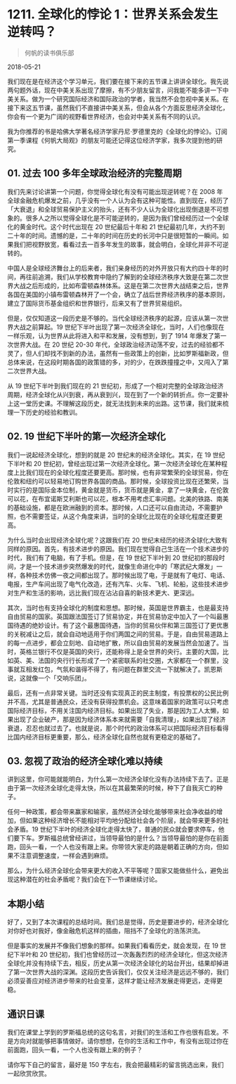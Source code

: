 # 1211. 全球化的悖论 1：世界关系会发生逆转吗？

> 何帆的读书俱乐部

2018-05-21

我们现在是在经济这个学习单元，我们要在接下来的五节课上讲讲全球化。我先说两句题外话，现在中美关系出现了摩擦，有不少朋友留言，问我能不能多讲一下中美关系。做为一个研究国际经济和国际政治的学者，我当然不会忽视中美关系。在接下来这五节课，虽然我们不直接讲中美关系，但会从各个方面反思经济全球化，你会有一个更为广阔的视野看世界经济，也会对中美关系有不同的认识。

我为你推荐的书是哈佛大学著名经济学家丹尼·罗德里克的《全球化的悖论》。订阅第一季课程《何帆大局观》的朋友可能还记得这位经济学家，我多次提到他的研究。

## 01. 过去 100 多年全球政治经济的完整周期

我们先来讨论讲第一个问题，你觉得全球化有没有可能出现逆转呢？在 2008 年全球金融危机爆发之前，几乎没有一个人认为会有这种可能性。直到现在，经历了「大衰退」和全球贸易保护主义的抬头，还有不少人认为全球化出现倒退是不可想象的。很多人之所以觉得全球化是不可能逆转的，是因为我们曾经经历过一个全球化的黄金时代。这个时代出现在 20 世纪最后十年和 21 世纪最初几年，大约不到二十年的时间。遗憾的是，二十年的时间在历史的长河中只是很短暂的一瞬间。如果我们把视野放宽，看看过去一百多年发生的故事，就会明白，全球化并非不可逆转的。

中国人是全球经济舞台上的后来者，我们亲身经历的对外开放只有大约四十年的时间，再往前追溯，我们从学校教育中隐约了解到的全球经济秩序大致是在第二次世界大战之后形成的，比如布雷顿森林体系。这是在第二次世界大战结束之后，世界各国在美国的小镇布雷顿森林开了一个会，确立了战后世界经济秩序的基本原则，建立了国际货币基金组织和世界银行，后来又有了世界贸易组织。

但是，仅仅知道这一段历史是不够的。当代全球经济秩序的起源，应该从第一次世界大战之前算起。19 世纪下半叶出现了第一次经济全球化，当时，人们也像现在一样乐观，认为世界从此将进入和平和发展，没有想到，到了 1914 年爆发了第一次世界大战。在 20 世纪 20-30 年代，全球政治经济动荡不安，过去的经验都不灵了，但人们却找不到新的办法，虽然有一些政策上的创新，比如罗斯福新政，但总体来说，在这段时期各国的政策错的多，对的少，在跌跌撞撞之中，又闯入了第二次世界大战。

从 19 世纪下半叶到我们现在的 21 世纪初，形成了一个相对完整的全球政治经济周期，经济全球化从兴到衰，再从衰到兴，现在到了一个新的转折点。你一定要补上这一堂历史课。不理解这段历史，就无法找到未来的出路。这节课，我们就来梳理一下历史的经验和教训。

## 02. 19 世纪下半叶的第一次经济全球化

我们一说起经济全球化，想到的就是 20 世纪末的经济全球化。其实，在 19 世纪下半叶和 20 世纪初，曾经出现过第一次经济全球化。第一次经济全球化在某种程度上比我们现在的全球化程度还要更高。那时候，也有非常繁荣的全球贸易，你在伦敦和纽约可以轻易地订购世界各国的商品。那时候，全球投资比现在还繁荣，当时实行的是国际金本位制，黄金就是货币，货币就是黄金，拿了一块黄金，在伦敦可以花，在布宜诺斯艾利斯也可以花，根本不用考虑汇率问题。北美的铁路、南美的基础设施，都是在欧洲融到的资本。那时候，人口还可以自由流动，不需要护照，也不需要签证，从这个角度来讲，当时的全球化比现在的全球化程度还要更高。

为什么当时会出现经济全球化呢？这跟我们在 20 世纪末经历的经济全球化大致有同样的原因。首先，有技术进步的原因。我们现在觉得自己生活在一个技术进步的时代，我们有了电脑，有了手机。但是，在 19 世纪下半叶到 20 世纪初的那段时间，才是一个技术进步突然爆发的时代，就像生命进化中的「寒武纪大爆发」一样，各种技术仿佛一夜之间都出现了。那时候出现了电，于是就有了电灯、电话、电报，生产车间出现了电气化改造，还有汽车、火车、飞机、轮船，这些技术进步对生产和生活的影响，远比我们现在沾沾自喜的新技术更大、更深远。

其次，当时也有支持全球化的制度和思想。那时候，英国是世界霸主，也是最支持自由贸易的国家。英国跟法国签订了贸易协定，并在贸易协定中加入了一个叫最惠国待遇的绝妙设计。有了这个最惠国待遇，当你的贸易伙伴和第三国签订了更优惠的关税减让之后，就会自动地适用于你们两国之间的贸易。于是，自由贸易道路上的每一点进步，都会立刻地、自动地扩散，所以自由贸易的发展当然会加速了。当时，英格兰银行不仅是英国的央行，还能称得上是全世界的央行。主要的大国，比如英、美、法国的央行行长形成了一个紧密联系的社交圈，大家都在一个群里，没事就互相发红包，气氛和谐得不得了，有问题在群里交流一下就解决了。凯恩斯说，这就像一个「交响乐团」。

最后，还有一点非常关键。当时还没有实现真正的民主制度，有投票权的公民比例并不高，尤其是普通民众，还没有获得投票机会。这意味着国家的政策可以只考虑国际经济目标，不用关注国内经济目标。如果出现了失业，那是因为工人太懒，如果出现了企业破产，那是因为经济体系本来就需要「自我清理」，如果出现了经济衰退，忍忍也就过去了。也就是说，那个时代的政治体系可以把国际经济目标看得比国内经济目标更重要，那么，经济全球化自然也就有更稳定的基础了。

## 03. 忽视了政治的经济全球化难以持续

讲到这里，你可能就能明白，为什么第一次经济全球化没有办法持续下去了。正是由于第一次经济全球化走得太快，所以在其最繁荣的时候，种下了自我灭亡的种子。

任何一种政策，都会带来赢家和输家，虽然经济全球化能够带来社会净收益的增加，但如果这种经济增长不能相对平均地分配给社会各个阶层，就会带来更多的社会矛盾。19 世纪下半叶的经济全球化走得太快了，普通的民众就会要求停车，他们要下车。罗斯福总统曾经讲过，当领导最怕的是什么？当领导最怕的是你在前面跑，回头一看，一个人也没有跟上来。你带领大家走的路是朝着正确的方向，但如果不注意调整速度，一样会遇到麻烦。

那么，为什么经济全球化会带来更大的收入不平等呢？国家又能做些什么，避免出现这种潜在的社会矛盾呢？我们会在下一节课继续讨论。

## 本期小结

好了，又到了本次课程的总结时间。我们总是觉得，历史是要进步的，经济全球化对你好也对我好，像金融危机这样的插曲，阻挡不了全球化的浩荡洪流。

但是事实的发展并不像我们想象的那样。如果我们看看历史，就会发现，在 19 世纪下半叶和 20 世纪初，我们也曾经历过一次轰轰烈烈的经济全球化，但这次经济全球化并没有持续下去，相反，历史从第一次经济全球化的站台开出，结果却掉进了第一次世界大战的深渊。这段历史告诉我们，仅仅关注经济是远远不够的，我们必须妥善应对经济进步带来的社会变革，这样才能让经济发展走得更远，走得更稳。

## 通识日课

我们在课堂上学到的罗斯福总统的这句名言，对我们的生活和工作也很有启发。不是方向对就能够把事情做好。请你想想，在你的生活和工作中，有没有出现过你在前面跑，回头一看，一个人也没有跟上来的例子？

请你写下自己的留言，最好是 150 字左右，我会把最精彩的留言挑选出来，我们一起欣赏欣赏。

